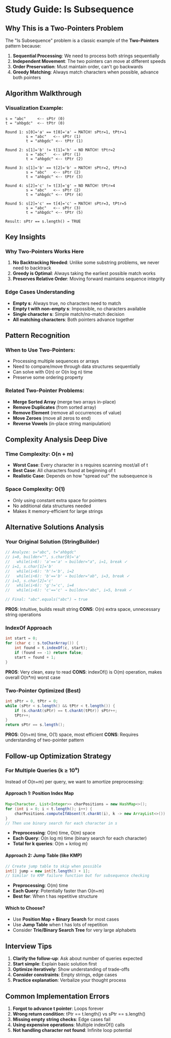 # Study Guide: Is Subsequence

## Why This is a Two-Pointers Problem

The "Is Subsequence" problem is a classic example of the **Two-Pointers** pattern because:

1. **Sequential Processing**: We need to process both strings sequentially
2. **Independent Movement**: The two pointers can move at different speeds
3. **Order Preservation**: Must maintain order, can't go backwards
4. **Greedy Matching**: Always match characters when possible, advance both pointers

## Algorithm Walkthrough

### Visualization Example:
```
s = "abc"     <-- sPtr (0)
t = "ahbgdc"  <-- tPtr (0)

Round 1: s[0]='a' == t[0]='a' → MATCH! sPtr=1, tPtr=1
         s = "abc"   <-- sPtr (1)
         t = "ahbgdc" <-- tPtr (1)

Round 2: s[1]='b' != t[1]='h' → NO MATCH! tPtr=2
         s = "abc"   <-- sPtr (1)
         t = "ahbgdc" <-- tPtr (2)

Round 3: s[1]='b' == t[2]='b' → MATCH! sPtr=2, tPtr=3
         s = "abc"   <-- sPtr (2)
         t = "ahbgdc" <-- tPtr (3)

Round 4: s[2]='c' != t[3]='g' → NO MATCH! tPtr=4
         s = "abc"   <-- sPtr (2)
         t = "ahbgdc" <-- tPtr (4)

Round 5: s[2]='c' == t[4]='c' → MATCH! sPtr=3, tPtr=5
         s = "abc"   <-- sPtr (3)
         t = "ahbgdc" <-- tPtr (5)

Result: sPtr == s.length() → TRUE
```

## Key Insights

### Why Two-Pointers Works Here

1. **No Backtracking Needed**: Unlike some substring problems, we never need to backtrack
2. **Greedy is Optimal**: Always taking the earliest possible match works
3. **Preserves Relative Order**: Moving forward maintains sequence integrity

### Edge Cases Understanding

- **Empty s**: Always true, no characters need to match
- **Empty t with non-empty s**: Impossible, no characters available
- **Single character s**: Simple match/no-match decision
- **All matching characters**: Both pointers advance together

## Pattern Recognition

### When to Use Two-Pointers:
- Processing multiple sequences or arrays
- Need to compare/move through data structures sequentially
- Can solve with O(n) or O(n log n) time
- Preserve some ordering property

### Related Two-Pointer Problems:
- **Merge Sorted Array** (merge two arrays in-place)
- **Remove Duplicates** (from sorted array)
- **Remove Element** (remove all occurrences of value)
- **Move Zeroes** (move all zeros to end)
- **Reverse Vowels** (in-place string manipulation)

## Complexity Analysis Deep Dive

### Time Complexity: O(n + m)
- **Worst Case**: Every character in s requires scanning most/all of t
- **Best Case**: All characters found at beginning of t
- **Realistic Case**: Depends on how "spread out" the subsequence is

### Space Complexity: O(1)
- Only using constant extra space for pointers
- No additional data structures needed
- Makes it memory-efficient for large strings

## Alternative Solutions Analysis

### Your Original Solution (StringBuilder)
```java
// Analyze: s="abc", t="ahbgdc"
// i=0, builder="", s.char[0]='a'
//   while(i<6): 'a'=='a' → builder="a", i=1, break ✓
// i=1, s.char[1]='b'
//   while(i<6): 'h'!='b', i=2
//   while(i<6): 'b'=='b' → builder="ab", i=3, break ✓
// i=3, s.char[2]='c'
//   while(i<6): 'g'!='c', i=4
//   while(i<6): 'c'=='c' → builder="abc", i=5, break ✓

// Final: "abc".equals("abc") → true
```
**PROS**: Intuitive, builds result string
**CONS**: O(n) extra space, unnecessary string operations

### IndexOf Approach
```java
int start = 0;
for (char c : s.toCharArray()) {
    int found = t.indexOf(c, start);
    if (found == -1) return false;
    start = found + 1;
}
```
**PROS**: Very clean, easy to read
**CONS**: indexOf() is O(m) operation, makes overall O(n*m) worst case

### Two-Pointer Optimized (Best)
```java
int sPtr = 0, tPtr = 0;
while (sPtr < s.length() && tPtr < t.length()) {
    if (s.charAt(sPtr) == t.charAt(tPtr)) sPtr++;
    tPtr++;
}
return sPtr == s.length();
```
**PROS**: O(n+m) time, O(1) space, most efficient
**CONS**: Requires understanding of two-pointer pattern

## Follow-up Optimization Strategy

### For Multiple Queries (k ≥ 10⁹)

Instead of O(n+m) per query, we want to amortize preprocessing:

#### Approach 1: Position Index Map
```java
Map<Character, List<Integer>> charPositions = new HashMap<>();
for (int i = 0; i < t.length(); i++) {
    charPositions.computeIfAbsent(t.charAt(i), k -> new ArrayList<>()).add(i);
}
// Then use binary search for each character in s
```
- **Preprocessing**: O(m) time, O(m) space
- **Each Query**: O(n log m) time (binary search for each character)
- **Total for k queries**: O(m + k*n*log m)

#### Approach 2: Jump Table (like KMP)
```java
// Create jump table to skip when possible
int[] jump = new int[t.length() + 1];
// Similar to KMP failure function but for subsequence checking
```
- **Preprocessing**: O(m) time
- **Each Query**: Potentially faster than O(n+m)
- **Best for**: When t has repetitive structure

#### Which to Choose?
- Use **Position Map + Binary Search** for most cases
- Use **Jump Table** when t has lots of repetition
- Consider **Trie/Binary Search Tree** for very large alphabets

## Interview Tips

1. **Clarify the follow-up**: Ask about number of queries expected
2. **Start simple**: Explain basic solution first
3. **Optimize iteratively**: Show understanding of trade-offs
4. **Consider constraints**: Empty strings, edge cases
5. **Practice explanation**: Verbalize your thought process

## Common Implementation Errors

1. **Forgot to advance t pointer**: Loops forever
2. **Wrong return condition**: tPtr == t.length() vs sPtr == s.length()
3. **Missing empty string checks**: Edge cases fail
4. **Using expensive operations**: Multiple indexOf() calls
5. **Not handling character not found**: Infinite loop potential
